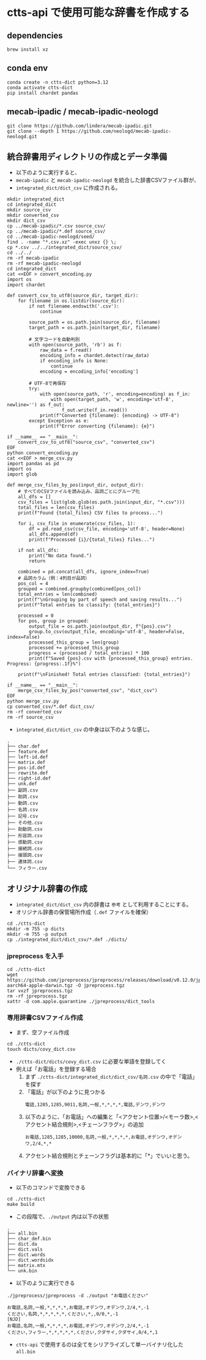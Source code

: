 # ctts-api で使用可能な辞書を作成する
## dependencies
```
brew install xz
```
## conda env
```
conda create -n ctts-dict python=3.12
conda activate ctts-dict
pip install chardet pandas
```
## mecab-ipadic / mecab-ipadic-neologd
```
git clone https://github.com/lindera/mecab-ipadic.git
git clone --depth 1 https://github.com/neologd/mecab-ipadic-neologd.git
```
## 統合辞書用ディレクトリの作成とデータ準備
- 以下のように実行すると、
- `mecab-ipadic` と `mecab-ipadic-neologd` を統合した辞書CSVファイル群が、
- `integrated_dict/dict_csv` に作成される。
```
mkdir integrated_dict
cd integrated_dict
mkdir source_csv
mkdir converted_csv
mkdir dict_csv
cp ../mecab-ipadic/*.csv source_csv/
cp ../mecab-ipadic/*.def source_csv/
cd ../mecab-ipadic-neologd/seed/
find . -name "*.csv.xz" -exec unxz {} \;
cp *.csv ../../integrated_dict/source_csv/
cd ../../
rm -rf mecab-ipadic
rm -rf mecab-ipadic-neologd
cd integrated_dict
cat <<EOF > convert_encoding.py
import os
import chardet

def convert_csv_to_utf8(source_dir, target_dir):
    for filename in os.listdir(source_dir):
        if not filename.endswith('.csv'):
            continue

        source_path = os.path.join(source_dir, filename)
        target_path = os.path.join(target_dir, filename)

        # 文字コードを自動判別
        with open(source_path, 'rb') as f:
            raw_data = f.read()
            encoding_info = chardet.detect(raw_data)
            if encoding_info is None:
                continue
            encoding = encoding_info['encoding']

        # UTF-8で再保存
        try:
            with open(source_path, 'r', encoding=encoding) as f_in:
                with open(target_path, 'w', encoding='utf-8', newline='') as f_out:
                    f_out.write(f_in.read())
            print(f"Converted {filename}: {encoding} -> UTF-8")
        except Exception as e:
            print(f"Error converting {filename}: {e}")

if __name__ == "__main__":
    convert_csv_to_utf8("source_csv", "converted_csv")
EOF
python convert_encoding.py
cat <<EOF > merge_csv.py
import pandas as pd
import os
import glob

def merge_csv_files_by_pos(input_dir, output_dir):
    # すべてのCSVファイルを読み込み、品詞ごとにグループ化
    all_dfs = []
    csv_files = list(glob.glob(os.path.join(input_dir, "*.csv")))
    total_files = len(csv_files)
    print(f"Found {total_files} CSV files to process...")

    for i, csv_file in enumerate(csv_files, 1):
        df = pd.read_csv(csv_file, encoding='utf-8', header=None)
        all_dfs.append(df)
        print(f"Processed {i}/{total_files} files...")

    if not all_dfs:
        print("No data found.")
        return

    combined = pd.concat(all_dfs, ignore_index=True)
    # 品詞カラム（例：4列目が品詞）
    pos_col = 4
    grouped = combined.groupby(combined[pos_col])
    total_entries = len(combined)
    print(f"\nGrouping by part of speech and saving results...")
    print(f"Total entries to classify: {total_entries}")

    processed = 0
    for pos, group in grouped:
        output_file = os.path.join(output_dir, f"{pos}.csv")
        group.to_csv(output_file, encoding='utf-8', header=False, index=False)
        processed_this_group = len(group)
        processed += processed_this_group
        progress = (processed / total_entries) * 100
        print(f"Saved {pos}.csv with {processed_this_group} entries. Progress: {progress:.1f}%")

    print(f"\nFinished! Total entries classified: {total_entries}")

if __name__ == "__main__":
    merge_csv_files_by_pos("converted_csv", "dict_csv")
EOF
python merge_csv.py
cp converted_csv/*.def dict_csv/
rm -rf converted_csv
rm -rf source_csv
```
- `integrated_dict/dict_csv` の中身は以下のような感じ。
```
.
├── char.def
├── feature.def
├── left-id.def
├── matrix.def
├── pos-id.def
├── rewrite.def
├── right-id.def
├── unk.def
├── 副詞.csv
├── 助詞.csv
├── 動詞.csv
├── 名詞.csv
├── 記号.csv
├── その他.csv
├── 助動詞.csv
├── 形容詞.csv
├── 感動詞.csv
├── 接続詞.csv
├── 接頭詞.csv
├── 連体詞.csv
└── フィラー.csv
```
## オリジナル辞書の作成
- `integrated_dict/dict_csv` 内の辞書は `参考` として利用することにする。
- オリジナル辞書の保管場所作成（`.def` ファイルを確保）
```
cd ./ctts-dict
mkdir -m 755 -p dicts
mkdir -m 755 -p output
cp ./integrated_dict/dict_csv/*.def ./dicts/
```
### jpreprocess を入手
```
cd ./ctts-dict
wget https://github.com/jpreprocess/jpreprocess/releases/download/v0.12.0/jpreprocess-aarch64-apple-darwin.tgz -O jpreprocess.tgz
tar vxzf jpreprocess.tgz
rm -rf jpreprocess.tgz
xattr -d com.apple.quarantine ./jpreprocess/dict_tools
```
### 専用辞書CSVファイル作成
- まず、空ファイル作成
```
cd ./ctts-dict
touch dicts/covy_dict.csv
```
- `./ctts-dict/dicts/covy_dict.csv` に必要な単語を登録してく
- 例えば「お電話」を登録する場合
    1. まず `./ctts-dict/integrated_dict/dict_csv/名詞.csv` の中で「電話」を探す
    2. 「電話」が以下のように見つかる
        ```
        電話,1285,1285,9011,名詞,一般,*,*,*,*,電話,デンワ,デンワ
        ```
    3. 以下のように、「お電話」への編集と「<アクセント位置>/<モーラ数>,<アクセント結合規則>,<チェーンフラグ>」の追加
        ```
        お電話,1285,1285,10000,名詞,一般,*,*,*,*,お電話,オデンワ,オデンワ,2/4,*,*
        ```
    4. アクセント結合規則とチェーンフラグは基本的に「*」でいいと思う。
### バイナリ辞書へ変換
- 以下のコマンドで変換できる
```
cd ./ctts-dict
make build
```
- この段階で、`./output` 内は以下の状態
```
.
├── all.bin
├── char_def.bin
├── dict.da
├── dict.vals
├── dict.words
├── dict.wordsidx
├── matrix.mtx
└── unk.bin
```
- 以下のように実行できる
```
./jpreprocess/jpreprocess -d ./output "お電話ください"

お電話,名詞,一般,*,*,*,*,お電話,オデンワ,オデンワ,2/4,*,-1
ください,名詞,*,*,*,*,*,ください,*,,0/0,*,-1
[NJD]
お電話,名詞,一般,*,*,*,*,お電話,オデンワ,オデンワ,2/4,*,-1
ください,フィラー,*,*,*,*,*,ください,クダサイ,クダサイ,0/4,*,1
```
- `ctts-api` で使用するのは全てをシリアライズして単一バイナリ化した `all.bin`
